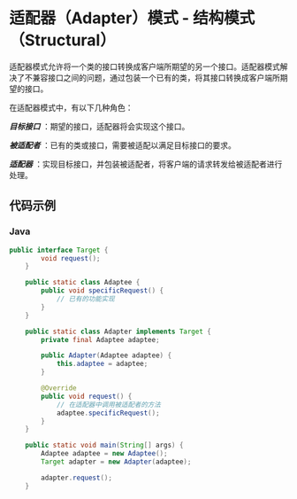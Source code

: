 # 适配器（Adapter）模式 - 结构模式（Structural）

适配器模式允许将一个类的接口转换成客户端所期望的另一个接口。适配器模式解决了不兼容接口之间的问题，通过包装一个已有的类，将其接口转换成客户端所期望的接口。

在适配器模式中，有以下几种角色：

***目标接口*** ：期望的接口，适配器将会实现这个接口。

***被适配者*** ：已有的类或接口，需要被适配以满足目标接口的要求。

***适配器*** ：实现目标接口，并包装被适配者，将客户端的请求转发给被适配者进行处理。

## 代码示例

### Java

```java
public interface Target {
        void request();
    }

    public static class Adaptee {
        public void specificRequest() {
            // 已有的功能实现
        }
    }

    public static class Adapter implements Target {
        private final Adaptee adaptee;

        public Adapter(Adaptee adaptee) {
            this.adaptee = adaptee;
        }

        @Override
        public void request() {
            // 在适配器中调用被适配者的方法
            adaptee.specificRequest();
        }
    }

    public static void main(String[] args) {
        Adaptee adaptee = new Adaptee();
        Target adapter = new Adapter(adaptee);

        adapter.request();
    }
```
